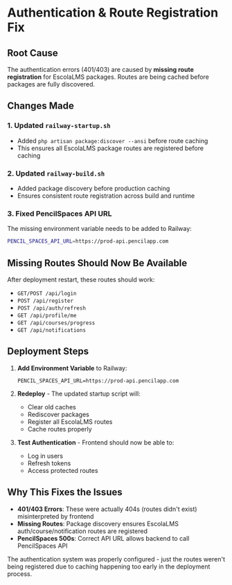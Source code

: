 # Authentication & Route Registration Fix

## Root Cause
The authentication errors (401/403) are caused by **missing route registration** for EscolaLMS packages. Routes are being cached before packages are fully discovered.

## Changes Made

### 1. Updated `railway-startup.sh`
- Added `php artisan package:discover --ansi` before route caching
- This ensures all EscolaLMS package routes are registered before caching

### 2. Updated `railway-build.sh` 
- Added package discovery before production caching
- Ensures consistent route registration across build and runtime

### 3. Fixed PencilSpaces API URL
The missing environment variable needs to be added to Railway:

```bash
PENCIL_SPACES_API_URL=https://prod-api.pencilapp.com
```

## Missing Routes Should Now Be Available

After deployment restart, these routes should work:
- `GET/POST /api/login` 
- `POST /api/register`
- `POST /api/auth/refresh`
- `GET /api/profile/me`
- `GET /api/courses/progress`
- `GET /api/notifications`

## Deployment Steps

1. **Add Environment Variable** to Railway:
   ```
   PENCIL_SPACES_API_URL=https://prod-api.pencilapp.com
   ```

2. **Redeploy** - The updated startup script will:
   - Clear old caches
   - Rediscover packages
   - Register all EscolaLMS routes
   - Cache routes properly

3. **Test Authentication** - Frontend should now be able to:
   - Log in users
   - Refresh tokens  
   - Access protected routes

## Why This Fixes the Issues

- **401/403 Errors**: These were actually 404s (routes didn't exist) misinterpreted by frontend
- **Missing Routes**: Package discovery ensures EscolaLMS auth/course/notification routes are registered
- **PencilSpaces 500s**: Correct API URL allows backend to call PencilSpaces API

The authentication system was properly configured - just the routes weren't being registered due to caching happening too early in the deployment process.